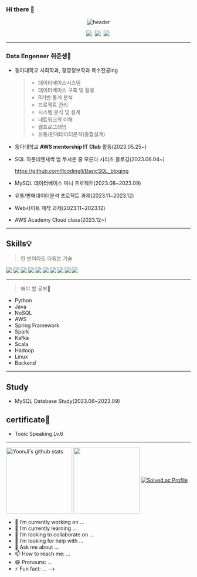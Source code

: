 ### Hi there 👋
<div align="center">

  ![header](https://capsule-render.vercel.app/api?type=shark&color=auto&height=210&section=header&text=Hi!%20I'm%20윤지😼&fontSize=52)
  
  </div> 

<p align="center">
  <a href="mailto:ll.o.llwhkr@gmail.com"><img src="https://img.shields.io/badge/Gmail-d14836?style=flat-square&logo=Gmail&logoColor=white&link=ll.o.llwhkr@gmail.com"/></a>&nbsp
  <a href="https://ll-llwhkr.tistory.com"><img src="https://img.shields.io/badge/Tistory-000000?style=flat-square&logo=Tistory&logoColor=white&link=https://ll-llwhkr.tistory.com"/></a>&nbsp
  <a href="https://www.instagram.com/young93157/"><img src="https://img.shields.io/badge/Instagram-E4405F?style=flat-square&logo=Instagram&logoColor=white&link=https://www.instagram.com/young93157/"/></a>&nbsp

---
### **Data Engeneer** 취준생💪
+ 동아대학교 사회학과, 경영정보학과 복수전공ing
  > + 데이터베이스시스템
  > + 데이터베이스 구축 및 활용
  > + R기반 통계 분석
  > + 프로젝트 관리
  > + 시스템 분석 및 설계
  > + 네트워크의 이해
  > + 웹프로그래밍
  > + 유통/판매데이터분석(종합설계)
  
+ 동아대학교 **AWS mentorship IT Club** 활동(2023.05.25~)
+ SQL 하룻데엔새싹 범 무서운 줄 모른다 시리즈 블로깅(2023.06.04~)

  https://github.com/llcodingll/BasicSQL_bloging
+ MySQL 데이터베이스 미니 프로젝트(2023.08~2023.09)
+ 유통/판매데이터분석 프로젝트 과제(2023.11~2023.12)
+ Web사이트 제작 과제(2023.11~2023.12)
+ AWS Academy Cloud class(2023.12~)
  

---
## Skills💡
> 한 번이라도 다뤄본 기술
<p>
  <img src="https://img.shields.io/badge/Python-3766AB?style=flat-square&logo=Python&logoColor=navy"/>
  <img src="https://img.shields.io/badge/R-276DC3?style=flat-square&logo=R&logoColor=blue"/>
  <img src="https://img.shields.io/badge/mysql-4479A1?style=flat-square&logo=mysql&logoColor=white">
  <img src="https://img.shields.io/badge/html5-E34F26?style=flat-square&logo=html5&logoColor=white">
  <img src="https://img.shields.io/badge/css-1572B6?style=flat-square&logo=css3&logoColor=white">
  <img src="https://img.shields.io/badge/javascript-F7DF1E?style=flat-square&logo=javascript&logoColor=black">
  <img src="https://img.shields.io/badge/tableau-E97627?style=flat-square&logo=tableau&logoColor=white">
  <img src="https://img.shields.io/badge/pandas-150458?style=flat-square&logo=pandas&logoColor=white">
  <img src="https://img.shields.io/badge/googlecolab-F9AB00?style=flat-square&logo=googlecolab&logoColor=white">
  <img src="https://img.shields.io/badge/spring-6DB33F?style=flat-square&logo=spring&logoColor=white">
</p>

---
> 해야 할 공부🎯
+ Python
+ Java
+ NoSQL
+ AWS
+ Spring Framework
+ Spark
+ Kafka
+ Scala
+ Hadoop
+ Linux
+ Backend
---
             
## Study
+ MySQL Database Study(2023.06~2023.09)

## certificate📝
+ Toeic Speaking Lv.6
---

<a href="https://github.com/llcodingll"><img align="center" style="height:180px" src="https://github-readme-stats.vercel.app/api?username=llcodingll&show_icons=true&include_all_commits=true&theme=nord&hide_border=true" alt="YoonJi's github stats"/></a>
<a href="https://github.com/llcodingll"><img align="center" style="height:180px" src="https://github-readme-stats.vercel.app/api/top-langs/?username=llcodingll&layout=compact&theme=nord&hide_border=true"/></a> 
[![Solved.ac Profile](http://mazassumnida.wtf/api/v2/generate_badge?boj=llcodingll)](https://solved.ac/llcodingll/)


- 🔭 I’m currently working on ...
- 🌱 I’m currently learning ...
- 👯 I’m looking to collaborate on ...
- 🤔 I’m looking for help with ...
- 💬 Ask me about ...
- 📫 How to reach me: ...
- 😄 Pronouns: ...
- ⚡ Fun fact: ...
-->
